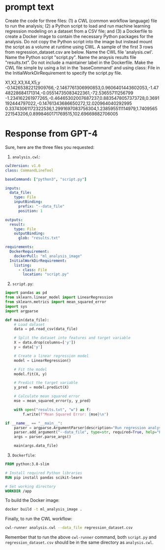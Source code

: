 # prompt text

Create the code for three files: (1) a CWL (common workflow language) file to run the analysis; (2) a Python script to load and run machine learning regression modeling on a dataset from a CSV file; and (3) a Dockerfile to create a Docker image to contain the necessary Python packages for the analysis. Do not copy the Python script into the image but instead mount the script as a volume at runtime using CWL. A sample of the first 3 rows from regression_dataset.csv are below. Name the CWL file 'analysis.cwl'. Name the Python script "script.py". Name the anaysis results file "results.txt". Do not include a maintainer label in the Dockerfile. Make the CWL file simple by using a list in the 'baseCommand' and using class: File in the InitialWorkDirRequirement to specify the script.py file.

X1,X2,X3,X4,X5,y
-0.14265382212909766,-2.1467761306990853,0.9606401443602053,-1.4748228684171314,-0.05514735083422361,-72.53655711256799
-1.234162261977265,-0.46465302007687237,0.8835478057373728,0.3691192444797022,-0.14761343686650272,12.020964040292995
0.33743061172322536,1.2991697083756304,1.238595511114979,1.7409565221543206,0.8998460171769515,102.69669882706005


# Response from GPT-4

Sure, here are the three files you requested:

1. `analysis.cwl`:

```yaml
cwlVersion: v1.0
class: CommandLineTool

baseCommand: ["python3", "script.py"]

inputs:
  data_file:
    type: File
    inputBinding:
      prefix: "--data_file"
      position: 1

outputs:
  result:
    type: File
    outputBinding:
      glob: "results.txt"

requirements:
  DockerRequirement:
    dockerPull: "ml_analysis_image"
  InitialWorkDirRequirement:
    listing:
      - class: File
        location: "script.py"

```

2. `script.py`:

```python
import pandas as pd
from sklearn.linear_model import LinearRegression
from sklearn.metrics import mean_squared_error
import sys
import argparse

def main(data_file):
    # Load dataset
    data = pd.read_csv(data_file)

    # Split the dataset into features and target variable
    X = data.drop(columns=['y'])
    y = data['y']

    # Create a linear regression model
    model = LinearRegression()

    # Fit the model
    model.fit(X, y)

    # Predict the target variable
    y_pred = model.predict(X)

    # Calculate mean squared error
    mse = mean_squared_error(y, y_pred)

    with open("results.txt", "w") as f:
        f.write(f"Mean Squared Error: {mse}\n")

if __name__ == "__main__":
    parser = argparse.ArgumentParser(description="Run regression analysis on the dataset.")
    parser.add_argument("--data_file", type=str, required=True, help="Path to the dataset file")
    args = parser.parse_args()

    main(args.data_file)

```

3. `Dockerfile`:

```dockerfile
FROM python:3.8-slim

# Install required Python libraries
RUN pip install pandas scikit-learn

# Set working directory
WORKDIR /app
```

To build the Docker image:
```bash
docker build -t ml_analysis_image .
```

Finally, to run the CWL workflow:
```bash
cwl-runner analysis.cwl --data_file regression_dataset.csv
```

Remember that to run the above `cwl-runner` command, both `script.py` and `regression_dataset.csv` should be in the same directory as `analysis.cwl`.
